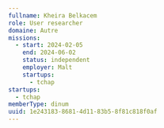```yaml
---
fullname: Kheira Belkacem
role: User researcher
domaine: Autre
missions:
  - start: 2024-02-05
    end: 2024-06-02
    status: independent
    employer: Malt
    startups:
      - tchap
startups:
  - tchap
memberType: dinum
uuid: 1e243183-8681-4d11-83b5-8f81c818f0af
---
```

